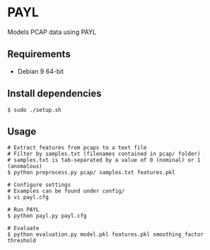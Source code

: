 # PAYL
Models PCAP data using PAYL

## Requirements
  * Debian 9 64-bit

## Install dependencies
```
$ sudo ./setup.sh
```

## Usage
```
# Extract features from pcaps to a text file
# Filter by samples.txt (filenames contained in pcap/ folder)
# samples.txt is tab-separated by a value of 0 (nominal) or 1 (anomalous)
$ python preprocess.py pcap/ samples.txt features.pkl

# Configure settings
# Examples can be found under config/
$ vi payl.cfg

# Run PAYL
$ python payl.py payl.cfg

# Evaluate
$ python evaluation.py model.pkl features.pkl smoothing_factor threshold
```
